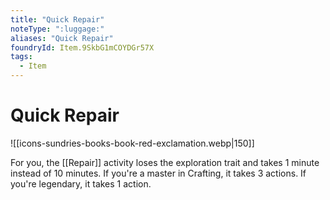 ```yaml
---
title: "Quick Repair"
noteType: ":luggage:"
aliases: "Quick Repair"
foundryId: Item.9SkbG1mCOYDGr57X
tags:
  - Item
---
```


# Quick Repair
![[icons-sundries-books-book-red-exclamation.webp|150]]

For you, the [[Repair]] activity loses the exploration trait and takes 1 minute instead of 10 minutes. If you're a master in Crafting, it takes 3 actions. If you're legendary, it takes 1 action.
